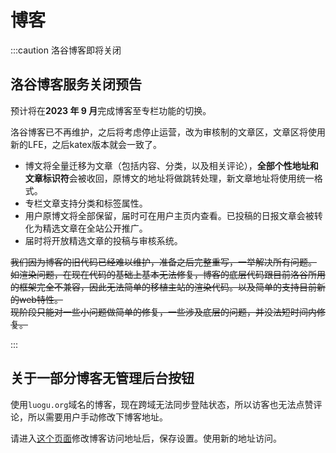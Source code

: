 # 博客

:::caution 洛谷博客即将关闭

## 洛谷博客服务关闭预告

预计将在**2023 年 9 月**完成博客至专栏功能的切换。  

洛谷博客已不再维护，之后将考虑停止运营，改为审核制的文章区，文章区将使用新的LFE，之后katex版本就会一致了。  

- 博文将全量迁移为文章（包括内容、分类，以及相关评论），**全部个性地址和文章标识符**会被收回，原博文的地址将做跳转处理，新文章地址将使用统一格式。  
- 专栏文章支持分类和标签属性。
- 用户原博文将全部保留，届时可在用户主页内查看。已投稿的日报文章会被转化为精选文章在全站公开推广。  
- 届时将开放精选文章的投稿与审核系统。

~~我们因为博客的旧代码已经难以维护，准备之后完整重写，一举解决所有问题。~~   
~~如渲染问题，在现在代码的基础上基本无法修复，博客的底层代码跟目前洛谷所用的框架完全不兼容，因此无法简单的移植主站的渲染代码。以及简单的支持目前新的web特性。~~  
~~现阶段只能对一些小问题做简单的修复，一些涉及底层的问题，并没法短时间内修复。~~

:::

## 关于一部分博客无管理后台按钮 

使用`luogu.org`域名的博客，现在跨域无法同步登陆状态，所以访客也无法点赞评论，所以需要用户手动修改下博客地址。

请进入[这个页面](https://www.luogu.com.cn/blogAdmin/blogConfig)修改博客访问地址后，保存设置。使用新的地址访问。
